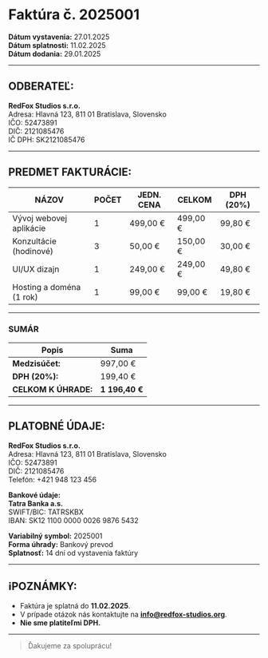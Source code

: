 # Faktúra č. 2025001

**Dátum vystavenia:** 27.01.2025  
**Dátum splatnosti:** 11.02.2025  
**Dátum dodania:** 29.01.2025  

---

## ODBERATEĽ:
**RedFox Studios s.r.o.**  
Adresa: Hlavná 123, 811 01 Bratislava, Slovensko  
IČO: 52473891  
DIČ: 2121085476  
IČ DPH: SK2121085476  

---

## PREDMET FAKTURÁCIE:
| NÁZOV                    | POČET | JEDN. CENA | CELKOM  | DPH (20%) |
|--------------------------|-------|------------|---------|-----------|
| Vývoj webovej aplikácie  | 1     | 499,00 €   | 499,00 € | 99,80 €   |
| Konzultácie (hodinové)   | 3     | 50,00 €    | 150,00 € | 30,00 €   |
| UI/UX dizajn             | 1     | 249,00 €   | 249,00 € | 49,80 €   |
| Hosting a doména (1 rok) | 1     | 99,00 €    | 99,00 €  | 19,80 €   |

---

### **SUMÁR**
| Popis         | Suma       |
|--------------|-----------|
| **Medzisúčet:** | 997,00 €  |
| **DPH (20%):**  | 199,40 €  |
| **CELKOM K ÚHRADE:** | **1 196,40 €** |

---

## PLATOBNÉ ÚDAJE:
**RedFox Studios s.r.o.**  
Adresa: Hlavná 123, 811 01 Bratislava, Slovensko  
IČO: 52473891  
DIČ: 2121085476  
Telefón: +421 948 123 456  

**Bankové údaje:**  
**Tatra Banka a.s.**  
SWIFT/BIC: TATRSKBX  
IBAN: SK12 1100 0000 0026 9876 5432  

**Variabilný symbol:** 2025001  
**Forma úhrady:** Bankový prevod  
**Splatnosť:** 14 dní od vystavenia faktúry  

---

## ℹPOZNÁMKY:
- Faktúra je splatná do **11.02.2025**.  
- V prípade otázok nás kontaktujte na **info@redfox-studios.org**.  
- **Nie sme platiteľmi DPH.**  

---

> Ďakujeme za spoluprácu!  
